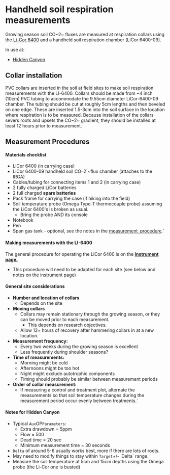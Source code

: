 # Handheld soil respiration measurements

Growing season soil CO~2~ fluxes are measured at respiration collars
using the [Li-Cor 6400](instruments:li-6400) and a handheld
soil respiration chamber (LiCor 6400-09).

In use at:

* [Hidden Canyon](hc_ecohydrology:soilresplog_1)

## Collar installation

PVC collars are inserted in the soil at field sites to make soil
respiration measurements with the LI-6400. Collars should be made from
~4 inch (10cm) PVC tubing to accommodate the 9.55cm diameter
LiCor-6400-09 chamber. The tubing should be cut at roughly 5cm lengths
and then beveled on one edge. These are inserted 1.5-3cm into the soil
surface in the location where respiration is to be measured. Because
installation of the collars severs roots and upsets the CO~2~ gradient,
they should be installed at least 12 hours prior to measurement.

## Measurement Procedures

#### Materials checklist

- LiCor 6400 (in carrying case)
- LiCor 6400-09 handheld soil CO`~`2`~flux chamber (attaches to the IRGA)
- Cables/tubing for connecting items 1 and 2 (in carrying case)
- 2 fully charged LiCor batteries
- 2 full charged **spare batteries**
- Pack frame for carrying the case (if hiking into the field)
- Soil temperature probe (Omega Type-T thermocouple probe) assuming the LiCor 6400's is broken as usual.
  - Bring the probe AND its console
- Notebook
- Pen
- Span gas tank - optional, see the notes in the [measurement`
`procedure](instruments:li-6400).`

#### Making measurements with the LI-6400

The general procedure for operating the LiCor 6400 is on the
**[instrument page.](instruments:li-6400)**

* This procedure will need to be adapted for each site (see below and notes on the instrument page)

#### General site considerations

* **Number and location of collars**
  * Depends on the site
* **Moving collars**
  * Collars may remain stationary through the growing season, or they can be moved prior to each measurement.
    * This depends on research objectives.
  * Allow 12+ hours of recovery after hammering collars in at a new location.
* **Measurement frequency:**
  * Every two weeks during the growing season is excellent
  * Less frequently during shoulder seasons?
* **Time of measurements:**
  * Morning might be cold
  * Afternoons might be too hot
  * Night might exclude autotrophic components
  * Timing should probably be similar between measurement periods
* **Order of collar measurement:**
  * If measuring a control and treatment plot, alternate the measurements so that soil temperature changes during the measurement period occur evenly between treatments.`

#### Notes for Hidden Canyon

* Typical `Aux`OP`Parameters`:
  * Extra drawdown = 5ppm
  * Flow = 500
  * Dead time = 20 sec
  * Minimum measurement time = 30 seconds
* `Delta` of around 5-6 usually works best, more if there are lots of roots.
* May need to modify things to stay within `Target`+/-`
`Delta` range.
* Measure the soil temperature at 5cm and 15cm depths using the Omega probe (the Li-Cor one is busted)
